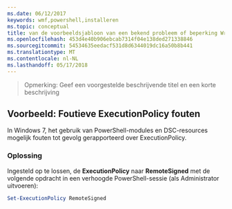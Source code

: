```yaml
---
ms.date: 06/12/2017
keywords: wmf,powershell,installeren
ms.topic: conceptual
title: van de voorbeeldsjabloon van een bekend probleem of beperking Write-up
ms.openlocfilehash: 453d4e40b906ebcab7314f04e138ded271338846
ms.sourcegitcommit: 54534635eedacf531d8d6344019dc16a50b8b441
ms.translationtype: MT
ms.contentlocale: nl-NL
ms.lasthandoff: 05/17/2018
---
```

>Opmerking: Geef een voorgestelde beschrijvende titel en een korte beschrijving

## <a name="example-erroneous-executionpolicy-errors"></a>Voorbeeld: Foutieve ExecutionPolicy fouten ##
In Windows 7, het gebruik van PowerShell-modules en DSC-resources mogelijk fouten tot gevolg gerapporteerd over ExecutionPolicy.

### <a name="resolution"></a>Oplossing

Ingesteld op te lossen, de **ExecutionPolicy** naar **RemoteSigned** met de volgende opdracht in een verhoogde PowerShell-sessie (als Administrator uitvoeren):

```powershell
Set-ExecutionPolicy RemoteSigned
```
